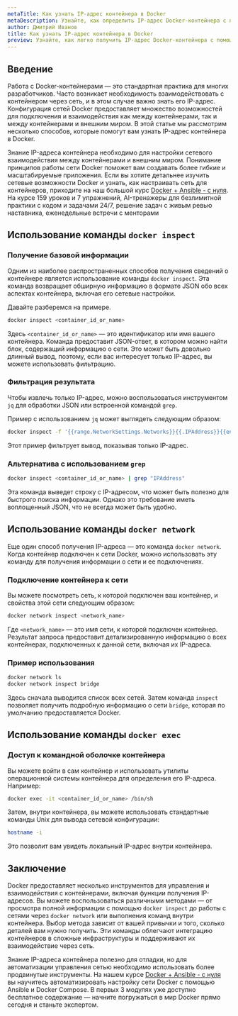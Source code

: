 ```yaml
---
metaTitle: Как узнать IP-адрес контейнера в Docker
metaDescription: Узнайте, как определить IP-адрес Docker-контейнера с помощью базовых команд и лучших практик. Исследуйте методы управления сетевыми подключениями контейнеров
author: Дмитрий Иванов
title: Как узнать IP-адрес контейнера в Docker
preview: Узнайте, как легко получить IP-адрес Docker-контейнера с помощью стандартных команд и методов. Пошаговые инструкции помогут вам управлять сетевыми настройками контейнеров
---
```


## Введение

Работа с Docker-контейнерами — это стандартная практика для многих разработчиков. Часто возникает необходимость взаимодействовать с контейнером через сеть, и в этом случае важно знать его IP-адрес. Конфигурация сетей Docker предоставляет множество возможностей для подключения и взаимодействия как между контейнерами, так и между контейнерами и внешним миром. В этой статье мы рассмотрим несколько способов, которые помогут вам узнать IP-адрес контейнера в Docker.

Знание IP-адреса контейнера необходимо для настройки сетевого взаимодействия между контейнерами и внешним миром. Понимание принципов работы сети Docker поможет вам создавать более гибкие и масштабируемые приложения. Если вы хотите детальнее изучить сетевые возможности Docker и узнать, как настраивать сеть для контейнеров, приходите на наш большой курс [Docker + Ansible - с нуля](https://purpleschool.ru/course/docker). На курсе 159 уроков и 7 упражнений, AI-тренажеры для безлимитной практики с кодом и задачами 24/7, решение задач с живым ревью наставника, еженедельные встречи с менторами

## Использование команды `docker inspect`

### Получение базовой информации

Одним из наиболее распространенных способов получения сведений о контейнере является использование команды `docker inspect`. Эта команда возвращает обширную информацию в формате JSON обо всех аспектах контейнера, включая его сетевые настройки.

Давайте разберемся на примере.

```bash
docker inspect <container_id_or_name>
```

Здесь `<container_id_or_name>` — это идентификатор или имя вашего контейнера. Команда предоставит JSON-ответ, в котором можно найти блок, содержащий информацию о сети. Это может быть довольно длинный вывод, поэтому, если вас интересует только IP-адрес, вы можете использовать фильтрацию.

### Фильтрация результата

Чтобы извлечь только IP-адрес, можно воспользоваться инструментом `jq` для обработки JSON или встроенной командой `grep`.

Пример с использованием `jq` может выглядеть следующим образом:

```bash
docker inspect -f '{{range.NetworkSettings.Networks}}{{.IPAddress}}{{end}}' <container_id_or_name>
```

Этот пример фильтрует вывод, показывая только IP-адрес.

### Альтернатива с использованием `grep`

```bash
docker inspect <container_id_or_name> | grep "IPAddress"
```

Эта команда выведет строку с IP-адресом, что может быть полезно для быстрого поиска информации. Однако это требование иметь воплощенный JSON, что не всегда может быть удобно.

## Использование команды `docker network`

Еще один способ получения IP-адреса — это команда `docker network`. Когда контейнер подключен к сети Docker, можно использовать эту команду для получения информации о сети и ее подключениях.

### Подключение контейнера к сети

Вы можете посмотреть сеть, к которой подключен ваш контейнер, и свойства этой сети следующим образом:

```bash
docker network inspect <network_name>
```

Где `<network_name>` — это имя сети, к которой подключен контейнер. Результат запроса предоставит детализированную информацию о всех контейнерах, подключенных к данной сети, включая их IP-адреса.

### Пример использования

```bash
docker network ls
docker network inspect bridge
```

Здесь сначала выводится список всех сетей. Затем команда `inspect` позволяет получить подробную информацию о сети `bridge`, которая по умолчанию предоставляется Docker.

## Использование команды `docker exec`

### Доступ к командной оболочке контейнера

Вы можете войти в сам контейнер и использовать утилиты операционной системы контейнера для определения его IP-адреса. Например:

```bash
docker exec -it <container_id_or_name> /bin/sh
```

Затем, внутри контейнера, вы можете использовать стандартные команды Unix для вывода сетевой конфигурации:

```sh
hostname -i
```

Это позволит вам увидеть локальный IP-адрес внутри контейнера.

## Заключение

Docker предоставляет несколько инструментов для управления и взаимодействия с контейнерами, включая функции получения IP-адресов. Вы можете воспользоваться различными методами — от просмотра полной информации с помощью `docker inspect` до работы с сетями через `docker network` или выполнения команд внутри контейнера. Выбор метода зависит от вашей привычки и того, сколько деталей вам нужно получить. Эти команды облегчают интеграцию контейнеров в сложные инфраструктуры и поддерживают их взаимодействие через сеть.

Знание IP-адреса контейнера полезно для отладки, но для автоматизации управления сетью необходимо использовать более продвинутые инструменты. На нашем курсе [Docker + Ansible - с нуля](https://purpleschool.ru/course/docker) вы научитесь автоматизировать настройку сети Docker с помощью Ansible и Docker Compose. В первых 3 модулях уже доступно бесплатное содержание — начните погружаться в мир Docker прямо сегодня и станьте экспертом.
